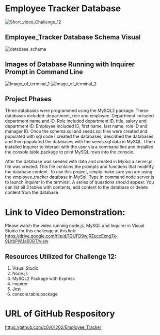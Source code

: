 # Employee Tracker Database
![Short_video_Challenge_12](https://user-images.githubusercontent.com/97765679/166002099-1a5f3071-057c-4b62-8ff2-aaa7a033e44b.gif)

## Employee_Tracker Database Schema Visual
![database_schema](https://user-images.githubusercontent.com/97765679/166000635-b2497df5-ee15-4cdb-b082-110e30204fa3.png)
## Images of Database Running with Inquirer Prompt in Command Line
![Image_of_terminal_1](https://user-images.githubusercontent.com/97765679/166000638-94b2173c-7310-4fa6-887b-497d05be4f6f.png)
![Image_of_terminal_2](https://user-images.githubusercontent.com/97765679/166000639-6f143b93-af82-4d8b-a295-331c501f6ad8.png)

## Project Phases

Three databases were programmed using the MySQL2 package. These databases included: department, role and employee. Department included department name and ID. Role included department ID, title, salary and department ID. Employee included ID, first name, last name, role ID and manager ID. Once the schema.sql and seeds.sql files were created and populated with sql code I created the databases, described the databases and then populated the databases with the seeds.sql data in MySQL. I then installed Inquirer to interact with the user via a command line and installed the console.table.package to print MySQL rows into the console.

After the database was seeded with data and created in MySql a server.js file was created. This file contains the prompts and functions that modifify the database content. To use this project, simply make sure you are using the employee_tracker database in MySql. Type in command node server.js to launch inquirer in the terminal. A series of questions should appear. You can list all 3 tables with contents, add content to the database or delete content from the database.

# Link to Video Demonstration:
Please watch the video running node.js, MySQL and Inquirer in Visual Studio for this challenge at this link: https://drive.google.com/file/d/1GUFD9wjRZuccExng7k-9LitbPWJa60GT/view

## Resources Utilized for Challenge 12:

1. Visual Studio
2. Node.js
3. MySQL2 Package with Express
4. Inquirer
5. Jest
6. console.table.package

# URL of GitHub Respository

https://github.com/c0y01202/Employee_Tracker
